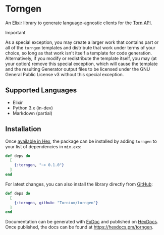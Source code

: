 # Torngen
An [Elixir](https://elixir-lang.org) library to generate language-agnostic clients for the [Torn API](https://www.torn.com/swagger/index.html).

> [!IMPORTANT]
> As a special exception, you may create a larger work that contains part or all of the `torngen` templates and distribute that work under terms of your choice, so long as that work isn't itself a template for code generation. Alternatively, if you modify or redistribute the template itself, you may (at your option) remove this special exception, which will cause the template and the resulting Generator output files to be licensed under the GNU General Public License v3 without this special exception.

## Supported Languages
- Elixir
- Python 3.x (in-dev)
- Markdown (partial)

## Installation
Once [available in Hex](https://hex.pm/docs/publish), the package can be installed
by adding `torngen` to your list of dependencies in `mix.exs`:

```elixir
def deps do
  [
    {:torngen, "~> 0.1.0"}
  ]
end
```

For latest changes, you can also install the library directly from [GitHub](https://github.com/Tornium/torngen):

```elixir
def deps do
  [
    {:torngen, github: "Tornium/torngen"}
  ]
end
```

Documentation can be generated with [ExDoc](https://github.com/elixir-lang/ex_doc)
and published on [HexDocs](https://hexdocs.pm). Once published, the docs can
be found at <https://hexdocs.pm/torngen>.

